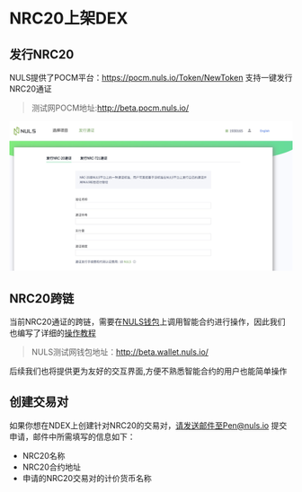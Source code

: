 # NRC20上架DEX

## 发行NRC20
NULS提供了POCM平台：https://pocm.nuls.io/Token/NewToken 支持一键发行NRC20通证
> 测试网POCM地址:http://beta.pocm.nuls.io/

![](./g_nrc_dex/1.jpg)


## NRC20跨链

当前NRC20通证的跨链，需要在[NULS钱包](http://wallet.nuls.io/)上调用智能合约进行操作，因此我们也编写了详细的[操作教程](./c_nrc20.md)

> NULS测试网钱包地址：http://beta.wallet.nuls.io/


后续我们也将提供更为友好的交互界面,方便不熟悉智能合约的用户也能简单操作


## 创建交易对

如果你想在NDEX上创建针对NRC20的交易对，请发送邮件至Pen@nuls.io 提交申请，邮件中所需填写的信息如下：

- NRC20名称
- NRC20合约地址
- 申请的NRC20交易对的计价货币名称